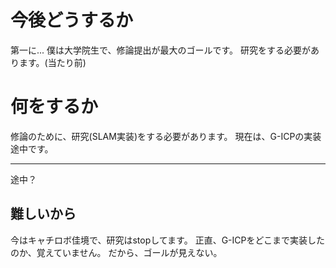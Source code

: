 # 今後どうするか
第一に...
僕は大学院生で、修論提出が最大のゴールです。
研究をする必要があります。(当たり前)

# 何をするか
修論のために、研究(SLAM実装)をする必要があります。
現在は、G-ICPの実装途中です。

------------
途中？
## 難しいから
今はキャチロボ佳境で、研究はstopしてます。
正直、G-ICPをどこまで実装したのか、覚えていません。
だから、ゴールが見えない。
